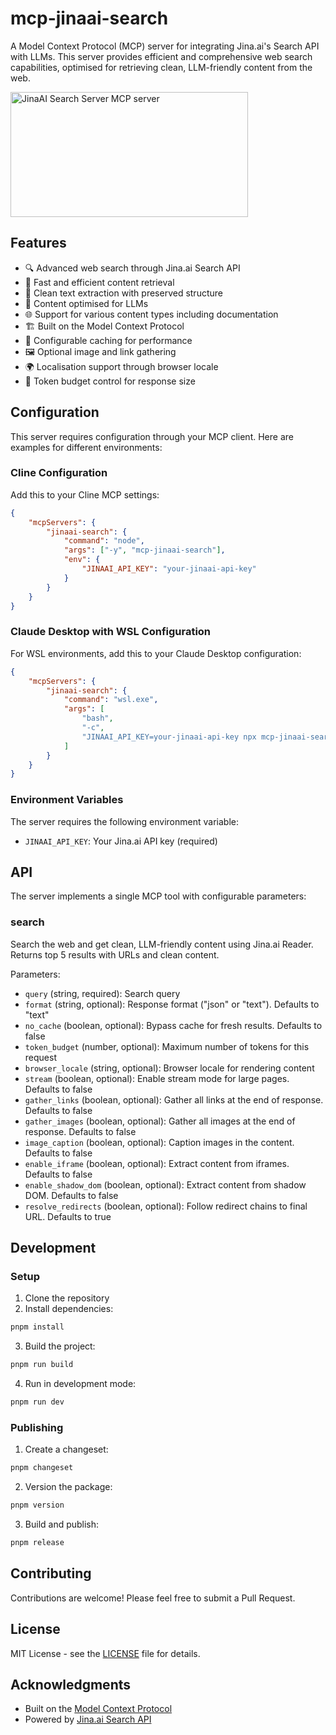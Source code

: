 # mcp-jinaai-search

A Model Context Protocol (MCP) server for integrating Jina.ai's Search
API with LLMs. This server provides efficient and comprehensive web
search capabilities, optimised for retrieving clean, LLM-friendly
content from the web.

<a href="https://glama.ai/mcp/servers/u6603w196t"><img width="380" height="200" src="https://glama.ai/mcp/servers/u6603w196t/badge" alt="JinaAI Search Server MCP server" /></a>

## Features

- 🔍 Advanced web search through Jina.ai Search API
- 🚀 Fast and efficient content retrieval
- 📄 Clean text extraction with preserved structure
- 🧠 Content optimised for LLMs
- 🌐 Support for various content types including documentation
- 🏗️ Built on the Model Context Protocol
- 🔄 Configurable caching for performance
- 🖼️ Optional image and link gathering
- 🌍 Localisation support through browser locale
- 🎯 Token budget control for response size

## Configuration

This server requires configuration through your MCP client. Here are
examples for different environments:

### Cline Configuration

Add this to your Cline MCP settings:

```json
{
	"mcpServers": {
		"jinaai-search": {
			"command": "node",
			"args": ["-y", "mcp-jinaai-search"],
			"env": {
				"JINAAI_API_KEY": "your-jinaai-api-key"
			}
		}
	}
}
```

### Claude Desktop with WSL Configuration

For WSL environments, add this to your Claude Desktop configuration:

```json
{
	"mcpServers": {
		"jinaai-search": {
			"command": "wsl.exe",
			"args": [
				"bash",
				"-c",
				"JINAAI_API_KEY=your-jinaai-api-key npx mcp-jinaai-search"
			]
		}
	}
}
```

### Environment Variables

The server requires the following environment variable:

- `JINAAI_API_KEY`: Your Jina.ai API key (required)

## API

The server implements a single MCP tool with configurable parameters:

### search

Search the web and get clean, LLM-friendly content using Jina.ai
Reader. Returns top 5 results with URLs and clean content.

Parameters:

- `query` (string, required): Search query
- `format` (string, optional): Response format ("json" or "text").
  Defaults to "text"
- `no_cache` (boolean, optional): Bypass cache for fresh results.
  Defaults to false
- `token_budget` (number, optional): Maximum number of tokens for this
  request
- `browser_locale` (string, optional): Browser locale for rendering
  content
- `stream` (boolean, optional): Enable stream mode for large pages.
  Defaults to false
- `gather_links` (boolean, optional): Gather all links at the end of
  response. Defaults to false
- `gather_images` (boolean, optional): Gather all images at the end of
  response. Defaults to false
- `image_caption` (boolean, optional): Caption images in the content.
  Defaults to false
- `enable_iframe` (boolean, optional): Extract content from iframes.
  Defaults to false
- `enable_shadow_dom` (boolean, optional): Extract content from shadow
  DOM. Defaults to false
- `resolve_redirects` (boolean, optional): Follow redirect chains to
  final URL. Defaults to true

## Development

### Setup

1. Clone the repository
2. Install dependencies:

```bash
pnpm install
```

3. Build the project:

```bash
pnpm run build
```

4. Run in development mode:

```bash
pnpm run dev
```

### Publishing

1. Create a changeset:

```bash
pnpm changeset
```

2. Version the package:

```bash
pnpm version
```

3. Build and publish:

```bash
pnpm release
```

## Contributing

Contributions are welcome! Please feel free to submit a Pull Request.

## License

MIT License - see the [LICENSE](LICENSE) file for details.

## Acknowledgments

- Built on the
  [Model Context Protocol](https://github.com/modelcontextprotocol)
- Powered by [Jina.ai Search API](https://jina.ai)
